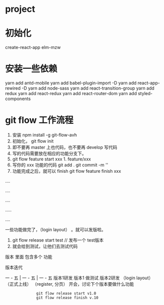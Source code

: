 # project

# 初始化

create-react-app elm-mzw

# 安装一些依赖

yarn add antd-mobile
yarn add babel-plugin-import -D
yarn add react-app-rewired -D
yarn add node-sass
yarn add react-transition-group
yarn add redux
yarn add react-redux
yarn add react-router-dom
yarn add styled-components










# git flow 工作流程

1. 安装 npm install -g git-flow-avh
2. 初始化， git flow init
3. 即不要再 master 上也代码，也不要再 develop 写代码
4. 写的代码需要放在相应的功能分支下。
  1. git flow feature start xxx
    1. feature/xxx
  2. 写你的 xxx 功能的代码  git add . git commit -m ''
  3. 功能完成之后，就可以 finish    git flow feature finish xxx

  ....


  ....


  ....


  .....

  ....


一些功能做完了，（login layout） 。就可以发版啦。
1. git flow release start test  // 发布一个 test版本
2. 就会给到测试，让他们去测试代码




版本 里面 包含多个 功能

版本迭代


一  -  五         |  一  -  五              | 一   -  五
版本1研发            版本1 做测试             版本2研发
（login layout）     （正式上线）             （register, 分页）
                开会，讨论下个版本要做什么功能

                  git flow release start v1.0
                  git flow release finish v.10
